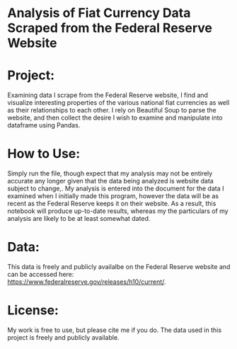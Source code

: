 # Analysis of Fiat Currency Data Scraped from the Federal Reserve Website

# Project: 
Examining data I scrape from the Federal Reserve website, I find and visualize interesting properties of the various national fiat currencies as well as their relationships to each other. I rely on Beautiful Soup to parse the website, and then collect the desire I wish to examine and manipulate into dataframe using Pandas.

# How to Use:
Simply run the file, though expect that my analysis may not be entirely accurate any longer given that the data being analyzed is website data subject to change,. My analysis is entered into the document for the data I examined when I initially made this program, however the data will be as recent as the Federal Reserve keeps it on their website. As a result, this notebook will produce up-to-date results, whereas my the particulars of my analysis are likely to be at least somewhat dated.

# Data:
This data is freely and publicly availalbe on the Federal Reserve website and can be accessed here: https://www.federalreserve.gov/releases/h10/current/.

# License:
My work is free to use, but please cite me if you do. The data used in this project is freely and publicly available.
